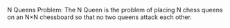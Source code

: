 N Queens Problem: The N Queen is the problem of placing N chess queens on an N×N chessboard so that no two queens attack each other.
